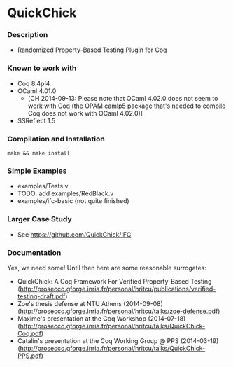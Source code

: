 QuickChick
==========

### Description
 
  - Randomized Property-Based Testing Plugin for Coq

### Known to work with

  - Coq 8.4pl4
  - OCaml 4.01.0
    - [CH 2014-09-13: Please note that OCaml 4.02.0 does not seem to work with Coq (the OPAM camlp5 package that's needed to compile Coq does not work with OCaml 4.02.0)]
  - SSReflect 1.5

### Compilation and Installation

    make && make install

### Simple Examples

  - examples/Tests.v
  - TODO: add examples/RedBlack.v
  - examples/ifc-basic (not quite finished)

### Larger Case Study

  - See https://github.com/QuickChick/IFC

### Documentation
Yes, we need some! Until then here are some reasonable surrogates:
  - QuickChick: A Coq Framework For Verified Property-Based Testing
    (http://prosecco.gforge.inria.fr/personal/hritcu/publications/verified-testing-draft.pdf)
  - Zoe's thesis defense at NTU Athens (2014-09-08)
    (http://prosecco.gforge.inria.fr/personal/hritcu/talks/zoe-defense.pdf)
  - Maxime's presentation at the Coq Workshop (2014-07-18)
    (http://prosecco.gforge.inria.fr/personal/hritcu/talks/QuickChick-Coq.pdf)
  - Catalin's presentation at the Coq Working Group @ PPS (2014-03-19)
    (http://prosecco.gforge.inria.fr/personal/hritcu/talks/QuickChick-PPS.pdf)
